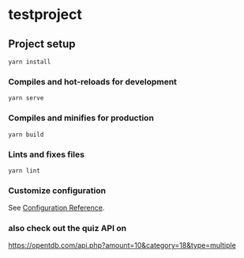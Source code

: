 # testproject

## Project setup
```
yarn install
```

### Compiles and hot-reloads for development
```
yarn serve
```

### Compiles and minifies for production
```
yarn build
```

### Lints and fixes files
```
yarn lint
```

### Customize configuration
See [Configuration Reference](https://cli.vuejs.org/config/).
 
 ### also check out the quiz API on
  https://opentdb.com/api.php?amount=10&category=18&type=multiple